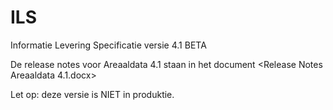 ILS
===

Informatie Levering Specificatie versie 4.1 BETA

De release notes voor Areaaldata 4.1 staan in het document <Release Notes Areaaldata 4.1.docx>

Let op: deze versie is NIET in produktie.